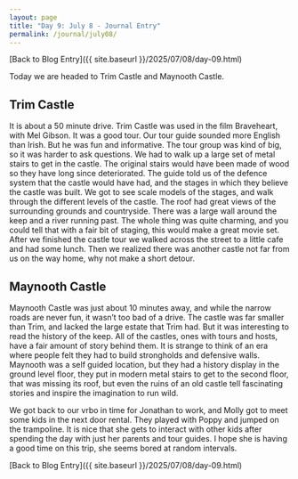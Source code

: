 ```yaml
---
layout: page
title: "Day 9: July 8 - Journal Entry"
permalink: /journal/july08/
---
```


[Back to Blog Entry]({{ site.baseurl }}/2025/07/08/day-09.html)

Today we are headed to Trim Castle and Maynooth Castle. 

## Trim Castle

It is about a 50 minute drive. Trim Castle was used in the film Braveheart, with Mel Gibson. It was a good tour. Our tour guide sounded more English than Irish. But he was fun and informative. The tour group was kind of big, so it was harder to ask questions. We had to walk up a large set of metal stairs to get in the castle. The original stairs would have been made of wood so they have long since deteriorated. The guide told us of the defence system that the castle would have had, and the stages in which they believe the castle was built. We got to see scale models of the stages, and walk through the different levels of the castle. The roof had great views of the surrounding grounds and countryside. There was a large wall around the keep and a river running past. The whole thing was quite charming, and you could tell that with a fair bit of staging, this would make a great movie set. After we finished the castle tour we walked across the street to a little cafe and had some lunch. Then we realized there was another castle not far from us on the way home, why not make a short detour. 

## Maynooth Castle

Maynooth Castle was just about 10 minutes away, and while the narrow roads are never fun, it wasn’t too bad of a drive. The castle was far smaller than Trim, and lacked the large estate that Trim had. But it was interesting to read the history of the keep. All of the castles, ones with tours and hosts, have a fair amount of story behind them. It is strange to think of an era where people felt they had to build strongholds and defensive walls. Maynooth was a self guided location, but they had a history display in the ground level floor, they put in modern metal stairs to get to the second floor, that was missing its roof, but even the ruins of an old castle tell fascinating stories and inspire the imagination to run wild. 

We got back to our vrbo in time for Jonathan to work, and Molly got to meet some kids in the next door rental. They played with Poppy and jumped on the trampoline. It is nice that she gets to interact with other kids after spending the day with just her parents and tour guides. I hope she is having a good time on this trip, she seems bored at random intervals.

[Back to Blog Entry]({{ site.baseurl }}/2025/07/08/day-09.html)
